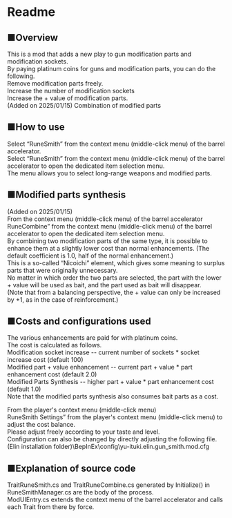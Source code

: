 # Readme
## ■Overview
This is a mod that adds a new play to gun modification parts and modification sockets.  
By paying platinum coins for guns and modification parts, you can do the following.  
Remove modification parts freely.  
Increase the number of modification sockets  
Increase the + value of modification parts.  
(Added on 2025/01/15) Combination of modified parts  
  
## ■How to use
Select “RuneSmith” from the context menu (middle-click menu) of the barrel accelerator.  
Select “RuneSmith” from the context menu (middle-click menu) of the barrel accelerator to open the dedicated item selection menu.  
The menu allows you to select long-range weapons and modified parts.  

## ■Modified parts synthesis
(Added on 2025/01/15)  
From the context menu (middle-click menu) of the barrel accelerator  
RuneCombine” from the context menu (middle-click menu) of the barrel accelerator to open the dedicated item selection menu.  
By combining two modification parts of the same type, it is possible to enhance them at a slightly lower cost than normal enhancements. (The default coefficient is 1.0, half of the normal enhancement.)  
This is a so-called “Nicoichi” element, which gives some meaning to surplus parts that were originally unnecessary.  
No matter in which order the two parts are selected, the part with the lower + value will be used as bait, and the part used as bait will disappear.  
(Note that from a balancing perspective, the + value can only be increased by +1, as in the case of reinforcement.)  
  
## ■Costs and configurations used
The various enhancements are paid for with platinum coins.  
The cost is calculated as follows.  
Modification socket increase -- current number of sockets * socket increase cost (default 100)  
Modified part + value enhancement -- current part + value * part enhancement cost (default 2.0)  
Modified Parts Synthesis -- higher part + value * part enhancement cost (default 1.0)  
Note that the modified parts synthesis also consumes bait parts as a cost.  
  
From the player's context menu (middle-click menu)  
RuneSmith Settings” from the player's context menu (middle-click menu) to adjust the cost balance.  
Please adjust freely according to your taste and level.  
Configuration can also be changed by directly adjusting the following file.  
(Elin installation folder)\BepInEx\config\yu-ituki.elin.gun_smith.mod.cfg  
   
## ■Explanation of source code
TraitRuneSmith.cs and TraitRuneCombine.cs generated by Initialize() in RuneSmithManager.cs are the body of the process.    
ModUIEntry.cs extends the context menu of the barrel accelerator and calls each Trait from there by force.    
  